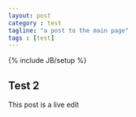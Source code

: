 ```yaml
---
layout: post
category : test
tagline: "a post to the main page"
tags : [test]
---
```

{% include JB/setup %}

## Test 2
This post is a live edit
